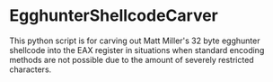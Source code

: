 # EgghunterShellcodeCarver

This python script is for carving out Matt Miller's 32 byte egghunter shellcode into the EAX register in situations when standard encoding methods are not possible due to the amount of severely restricted characters.
